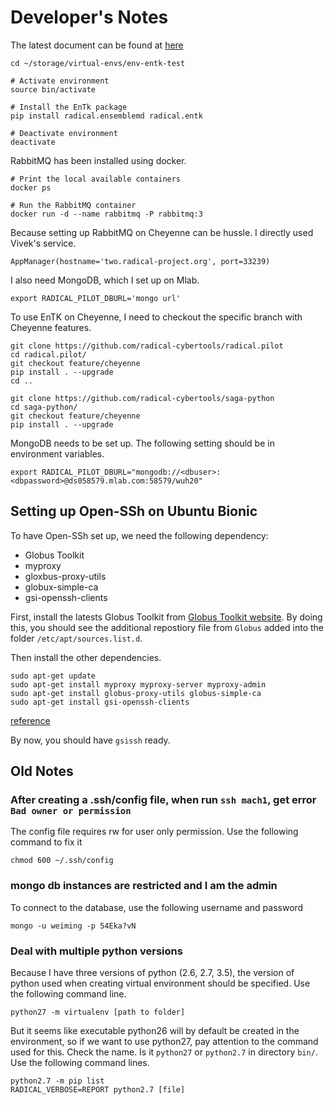 # Developer's Notes

The latest document can be found at [here](https://radicalentk.readthedocs.io/en/latest/)

```
cd ~/storage/virtual-envs/env-entk-test

# Activate environment
source bin/activate

# Install the EnTk package
pip install radical.ensemblemd radical.entk

# Deactivate environment
deactivate
```

RabbitMQ has been installed using docker.

```
# Print the local available containers
docker ps

# Run the RabbitMQ container
docker run -d --name rabbitmq -P rabbitmq:3
```

Because setting up RabbitMQ on Cheyenne can be hussle. I directly used Vivek's service.

```
AppManager(hostname='two.radical-project.org', port=33239)
```

I also need MongoDB, which I set up on Mlab.

```
export RADICAL_PILOT_DBURL='mongo url'
```


To use EnTK on Cheyenne, I need to checkout the specific branch with Cheyenne features.

```
git clone https://github.com/radical-cybertools/radical.pilot
cd radical.pilot/
git checkout feature/cheyenne
pip install . --upgrade
cd ..

git clone https://github.com/radical-cybertools/saga-python
cd saga-python/
git checkout feature/cheyenne
pip install . --upgrade
```

MongoDB needs to be set up. The following setting should be in environment variables.

```
export RADICAL_PILOT_DBURL="mongodb://<dbuser>:<dbpassword>@ds058579.mlab.com:58579/wuh20"
```

## Setting up Open-SSh on Ubuntu Bionic

To have Open-SSh set up, we need the following dependency:

- Globus Toolkit
- myproxy
- gloxbus-proxy-utils
- globux-simple-ca
- gsi-openssh-clients

First, install the latests Globus Toolkit from [Globus Toolkit website](http://toolkit.globus.org/toolkit/downloads/latest-stable/). By doing this, you should see the additional repostiory file from `Globus` added into the folder `/etc/apt/sources.list.d`.

Then install the other dependencies.

```
sudo apt-get update
sudo apt-get install myproxy myproxy-server myproxy-admin
sudo apt-get install globus-proxy-utils globus-simple-ca
sudo apt-get install gsi-openssh-clients
```

[reference](https://github.com/vivek-bala/docs/blob/master/misc/gsissh_setup_stampede_ubuntu_xenial.sh)

By now, you should have `gsissh` ready.


## Old Notes

### After creating a .ssh/config file, when run `ssh mach1`, get error `Bad owner or permission`

The config file requires rw for user only permission. Use the following command to fix it


`chmod 600 ~/.ssh/config`


### mongo db instances are restricted and I am the admin

To connect to the database, use the following username and password

`mongo -u weiming -p 54Eka?vN`


### Deal with multiple python versions

Because I have three versions of python (2.6, 2.7, 3.5), the version of python used when creating virtual environment should be specified. Use the following command line.

`python27 -m virtualenv [path to folder]`

But it seems like executable python26 will by default be created in the environment, so if we want to use python27, pay attention to the command used for this. Check the name. Is it `python27` or `python2.7` in directory `bin/`. Use the following command lines.

```
python2.7 -m pip list
RADICAL_VERBOSE=REPORT python2.7 [file]
```
